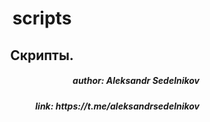   <h1 align="center">scripts</h1>
  <h2 align="center">Скрипты.</h2>
  <h5 align="right"> author: Aleksandr Sedelnikov</h5>
  <h5 align="right"> link: https://t.me/aleksandrsedelnikov</h5>